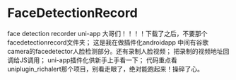 # FaceDetectionRecord
face detection recorder uni-app
大哥们！！！！下载了之后，不要那个facedetectionrecord文件夹；
这是我在做插件化androidapp  中间有谷歌camera的facedetector人脸检测部分。还有录制人脸视频；
把录制的视频地址回调给JS调用；
uni-app插件化供新手上手看一下；
代码重点看uniplugin_richalert那个项目，别看走眼了，绝对能跑起来！操碎了心。

